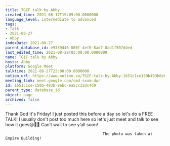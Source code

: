 ```yaml
---
title: TGIF talk by Abby
created_time: 2021-08-17T19:09:00.0000000
language_level: intermediate to advanced
tags:
- Talk
- 2021-08-27
- Abby
indexDate: 2021-08-27
parent_database_id: e9339446-880f-4ef0-8ad7-8ad1f507dded
last_edited_time: 2021-08-28T03:08:00.0000000
name: TGIF talk by Abby
hosts: Abby
platform: Google Meet
talktime: 2021-08-27T22:00:00.0000000
notion_url: https://www.notion.so/TGIF-talk-by-Abby-1651c1ce150b493b8ebcea5cc32dc4d9
meeting_link: meet.google.com/cmd-sxum-dwr
id: 1651c1ce-150b-493b-8ebc-ea5cc32dc4d9
parent_type: database_id
object: page
archived: false
---
```




Thank God It's Friday! I just posted this before a day so let's do a FREE TALK!
I usually don't post too much here so let's just meet and talk to see how it goes😆👍🏻
Can’t wait to see y’all soon!



                                               The photo was taken at Empire Building!











